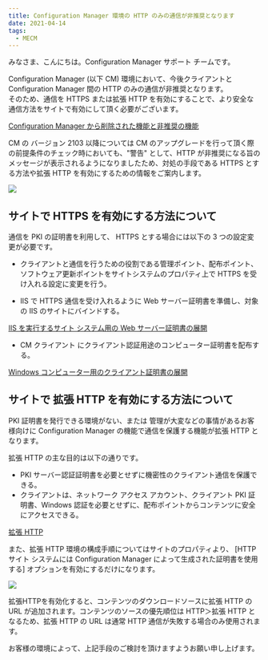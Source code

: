 ```yaml
---
title: Configuration Manager 環境の HTTP のみの通信が非推奨となります
date: 2021-04-14
tags:
  - MECM
---
```


みなさま、こんにちは。Configuration Manager サポート チームです。

Configuration Manager (以下 CM) 環境において、今後クライアントと Configuration Manager 間の HTTP のみの通信が非推奨となります。  
そのため、通信を HTTPS または拡張 HTTP を有効にすることで、より安全な通信方法をサイトで有効にして頂く必要がございます。

[Configuration Manager から削除された機能と非推奨の機能](https://docs.microsoft.com/ja-jp/mem/configmgr/core/plan-design/changes/deprecated/removed-and-deprecated-cmfeatures)

CM の バージョン 2103 以降については CM のアップグレードを行って頂く際の前提条件のチェック時においても、"警告" として、HTTP が非推奨になる旨のメッセージが表示されるようになりましたため、対処の手段である HTTPS とする方法や拡張 HTTP を有効にするための情報をご案内します。

![](./20210414_01/1.png)

## サイトで HTTPS を有効にする方法について

通信を PKI の証明書を利用して、 HTTPS とする場合には以下の 3 つの設定変更が必要です。

- クライアントと通信を行うための役割である管理ポイント、配布ポイント、ソフトウェア更新ポイントをサイトシステムのプロパティ上で HTTPS を受け入れる設定に変更を行う。

- IIS で HTTPS 通信を受け入れるように Web サーバー証明書を準備し、対象の IIS のサイトにバインドする。

[IIS を実行するサイト システム用の Web サーバー証明書の展開](https://docs.microsoft.com/ja-jp/mem/configmgr/core/plan-design/network/example-deployment-of-pki-certificates#deploy-the-web-server-certificate-for-site-systems-that-run-iis)

- CM クライアント にクライアント認証用途のコンピューター証明書を配布する。

[Windows コンピューター用のクライアント証明書の展開](https://docs.microsoft.com/ja-jp/mem/configmgr/core/plan-design/network/example-deployment-of-pki-certificates#deploy-the-client-certificate-for-windows-computers)

## サイトで 拡張 HTTP を有効にする方法について
PKI 証明書を発行できる環境がない、または 管理が大変などの事情があるお客様向けに Configuration Manager の機能で通信を保護する機能が拡張 HTTP となります。

拡張 HTTP の主な目的は以下の通りです。
- PKI サーバー認証証明書を必要とせずに機密性のクライアント通信を保護できる。
- クライアントは、ネットワーク アクセス アカウント、クライアント PKI 証明書、Windows 認証を必要とせずに、配布ポイントからコンテンツに安全にアクセスできる。

[拡張 HTTP](https://docs.microsoft.com/ja-jp/mem/configmgr/core/plan-design/hierarchy/enhanced-http)

また、拡張 HTTP 環境の構成手順についてはサイトのプロパティより、 [HTTP サイト システムには Configuration Manager によって生成された証明書を使用する] オプションを有効にするだけになります。

![](./20210414_01/2.png)

拡張HTTPを有効化すると、コンテンツのダウンロードソースに拡張 HTTP の URL が追加されます。コンテンツのソースの優先順位は HTTP＞拡張 HTTP となるため、拡張 HTTP の URL は通常 HTTP 通信が失敗する場合のみ使用されます。

お客様の環境によって、上記手段のご検討を頂けますようお願い申し上げます。